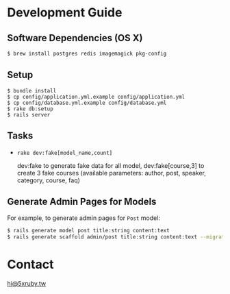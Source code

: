 Development Guide
=================

Software Dependencies (OS X)
----------------------------

```bash
$ brew install postgres redis imagemagick pkg-config
```

Setup
-----

```
$ bundle install
$ cp config/application.yml.example config/application.yml
$ cp config/database.yml.example config/database.yml
$ rake db:setup
$ rails server
```

Tasks
-----

* `rake dev:fake[model_name,count]`

    dev:fake to generate fake data for all model, dev:fake[course,3] to create 3 fake courses (available parameters: author, post, speaker, category, course, faq)

Generate Admin Pages for Models
-------------------------------

For example, to generate admin pages for `Post` model:

```bash
$ rails generate model post title:string content:text
$ rails generate scaffold admin/post title:string content:text --migration=false --parent=post
```

Contact
=======

hi@5xruby.tw